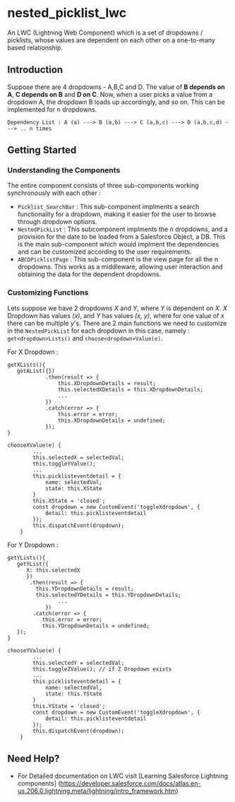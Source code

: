 # nested_picklist_lwc

An LWC (Lightning Web Component) which is a set of dropdowns / picklists, whose values are dependent on each other on a one-to-many based relationship. 

## Introduction

Suppose there are 4 dropdowns - A,B,C and D. The value of **B depends on A**, **C depends on B** and **D on C**. Now, when a user picks a value from a dropdown A, the dropdown B loads up accordingly, and so on. This can be implemented for n dropdowns.

`Dependency List : A (a) ---> B (a,b) ---> C (a,b,c) ---> D (a,b,c,d) ---> .. n times`

## Getting Started

### Understanding the Components

The entire component consists of three sub-components working synchronously with each other :

- `Picklist_SearchBar` : This sub-component implments a search functionality for a dropdown, making it easier for the user to browse through dropdown options.
- `NestedPickList` :  This subcomponent implments the n dropdowns, and a provision for the date to be loaded from a Salesforce Object, a DB. This is the main sub-component which would implment the dependencies and can be customized according to the user requirements.
- `ABCDPicklistPage` : This sub-component is the view page for all the n dropdowns. This works as a middleware, allowing user interaction and obtaining the data for the dependent dropdowns.

### Customizing Functions

Lets suppose we have 2 dropdowns *X* and *Y*, where *Y* is dependent on *X*. *X* Dropdown has values *(x)*, and *Y* has values *(x, y)*, where for one value of *x* there can be multiple *y*'s. There are 2 main functions we need to customize in the `NestedPickList` for each dropdown in this case, namely : `get<dropdown>Lists()` and `choose<dropdown>Value(e)`.

For X Dropdown :

```
getXLists(){
   getAList({})
            .then(result => {
                this.XDropdownDetails = result;
                this.selectedXDetails = this.XDropdownDetails;
                ...
            })
            .catch(error => {
                this.error = error;
                this.XDropdownDetails = undefined;
            });
}

chooseXValue(e) {
        ...
        this.selectedX = selectedVal;
        this.toggleYValue();
        ...
        this.picklisteventdetail = {
            name: selectedVal,
            state: this.XState
        }
        this.XState = 'closed';
        const dropdown = new CustomEvent('toggleXdropdown', {
            detail: this.picklisteventdetail
        });
        this.dispatchEvent(dropdown);
    }
```
For Y Dropdown :

```
getYLists(){
   getYList({
      X: this.selectedX
      })
       .then(result => {
         this.YDropdownDetails = result;
         this.selectedYDetails = this.YDropdownDetails;
                ...
            })
        .catch(error => {
           this.error = error;
           this.YDropdownDetails = undefined;
   });
}

chooseYValue(e) {
        ...
        this.selectedY = selectedVal;
        this.toggleZValue(); // if Z Dropdown exists
        ...
        this.picklisteventdetail = {
            name: selectedVal,
            state: this.YState
        }
        this.YState = 'closed';
        const dropdown = new CustomEvent('toggleXdropdown', {
            detail: this.picklisteventdetail
        });
        this.dispatchEvent(dropdown);
    }
```
## Need Help?

- For Detailed documentation on LWC visit [Learning Salesforce Lightning components] (https://developer.salesforce.com/docs/atlas.en-us.206.0.lightning.meta/lightning/intro_framework.htm)






